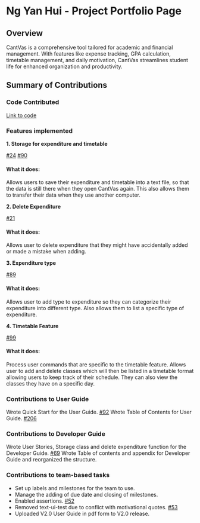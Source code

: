 # Ng Yan Hui - Project Portfolio Page

## Overview
CantVas is a comprehensive tool tailored for academic and financial management. 
With features like expense tracking, GPA calculation, timetable management, 
and daily motivation, CantVas streamlines student life for enhanced organization 
and productivity.

## Summary of Contributions

### Code Contributed
[Link to code](https://nus-cs2113-ay2324s2.github.io/tp-dashboard/?search=nyh3&breakdown=true)

### Features implemented
**1. Storage for expenditure and timetable**

[#24](https://github.com/AY2324S2-CS2113-W13-3/tp/pull/24)
[#90](https://github.com/AY2324S2-CS2113-W13-3/tp/pull/90)
#### What it does:

Allows users to save their expenditure and timetable into a text file,
so that the data is still there when they open CantVas again. This also
allows them to transfer their data when they use another computer.

**2. Delete Expenditure**

[#21](https://github.com/AY2324S2-CS2113-W13-3/tp/pull/21)
#### What it does:

Allows user to delete expenditure that they might have accidentally 
added or made a mistake when adding.

**3. Expenditure type**

[#89](https://github.com/AY2324S2-CS2113-W13-3/tp/pull/89)

#### What it does:

Allows user to add type to expenditure so they can categorize their expenditure
into different type. Also allows them to list a specific type of expenditure.

**4. Timetable Feature**

[#99](https://github.com/AY2324S2-CS2113-W13-3/tp/pull/99)

#### What it does:

Process user commands that are specific to the timetable feature. 
Allows user to add and delete classes which will then be listed in a timetable
format allowing users to keep track of their schedule. They can also view the classes
they have on a specific day.

### Contributions to User Guide

Wrote Quick Start for the User Guide. [#92](https://github.com/AY2324S2-CS2113-W13-3/tp/pull/92)
Wrote Table of Contents for User Guide. [#206](https://github.com/AY2324S2-CS2113-W13-3/tp/pull/206)

### Contributions to Developer Guide

Wrote User Stories, Storage class and delete expenditure function for the Developer Guide.
[#69](https://github.com/AY2324S2-CS2113-W13-3/tp/pull/69)
Wrote Table of contents and appendix for Developer Guide and reorganized the structure.

### Contributions to team-based tasks

- Set up labels and milestones for the team to use.
- Manage the adding of due date and closing of milestones.
- Enabled assertions. [#52](https://github.com/AY2324S2-CS2113-W13-3/tp/pull/52)
- Removed text-ui-test due to conflict with motivational quotes.
[#53](https://github.com/AY2324S2-CS2113-W13-3/tp/pull/53)
- Uploaded V2.0 User Guide in pdf form to V2.0 release.
